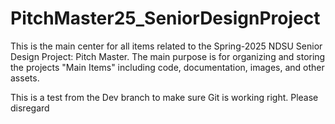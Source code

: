 # PitchMaster25_SeniorDesignProject
This is the main center for all items related to the Spring-2025 NDSU Senior Design Project: Pitch Master. The main purpose is for organizing and storing the projects "Main Items" including code, documentation, images, and other assets.

This is a test from the Dev branch to make sure Git is working right. Please disregard
